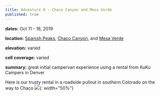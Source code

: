 ```yaml
---
title: Adventure 0 - Chaco Canyon and Mesa Verde
published: true
---
```

**dates:** Oct 11 - 18, 2019

**location:** [Spanish Peaks](https://cpw.state.co.us/placestogo/Parks/lathrop), [Chaco Canyon](https://www.nps.gov/chcu/index.htm), and [Mesa Verde](https://www.nps.gov/meve/index.htm)

**elevation:** varied

**cell coverage:** varied

**summary:** great initial campervan experience using a rental from KuKu Campers in Denver

Here is our trusty rental in a roadside pullout in southern Colorado on the way to Chaco
![](https:/assets/campervanning/2019-oct-chaco-and-mesaverde/IMG_20191017_135340149_HDR.jpg){: width="50%"}
